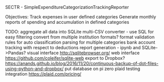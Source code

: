SECTR - SimpleExpenditureCategorizationTrackingReporter

Objectives:
Track expenses in user defined categories
Generate monthly reports of spending and accumulation in defined categories

TODO:
    aggregate all data into SQLite
    multi-CSV converter - use SQL for easy filtering
        convert from multiple institution formats?
        format validation
    rules for auto classification
    parsing for multiple categories
    bank account tracking with respect to deductions
    report generation - ipynb and SQLite->Pandas?
    visual interface http://sqlitebrowser.org/
    web interface https://github.com/coleifer/sqlite-web
    export to Dropbox?  https://anands.github.io/blog/2016/11/20/continuous-backup-of-dot-files-using-python-and-dropbox/
    put database on pi zero
    plaid testing integration https://plaid.com/pricing/
